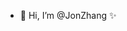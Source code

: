 - 👋 Hi, I’m @JonZhang ✨

<!---
JonZhang3/JonZhang3 is a ✨ special ✨ repository because its `README.md` (this file) appears on your GitHub profile.
You can click the Preview link to take a look at your changes.
--->
